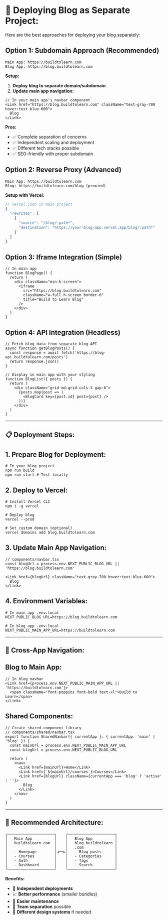 # 🚀 **Deploying Blog as Separate Project:**

Here are the best approaches for deploying your blog separately:

## **Option 1: Subdomain Approach (Recommended)**

```plaintext
Main App: https://buildtolearn.com
Blog App: https://blog.buildtolearn.com
```

**Setup:**

1. **Deploy blog to separate domain/subdomain**
2. **Update main app navigation:**

```typescriptreact
// In your main app's navbar component
<Link href="https://blog.buildtolearn.com" className="text-gray-700 hover:text-blue-600">
  Blog
</Link>
```

**Pros:**

- ✅ Complete separation of concerns
- ✅ Independent scaling and deployment
- ✅ Different tech stacks possible
- ✅ SEO-friendly with proper subdomain

## **Option 2: Reverse Proxy (Advanced)**

```plaintext
Main App: https://buildtolearn.com
Blog: https://buildtolearn.com/blog (proxied)
```

**Setup with Vercel:**

```javascript
// vercel.json in main project
{
  "rewrites": [
    {
      "source": "/blog/:path*",
      "destination": "https://your-blog-app.vercel.app/blog/:path*"
    }
  ]
}
```

## **Option 3: Iframe Integration (Simple)**

```typescriptreact
// In main app
function BlogPage() {
  return (
    <div className="min-h-screen">
      <iframe
        src="https://blog.buildtolearn.com"
        className="w-full h-screen border-0"
        title="Build to Learn Blog"
      />
    </div>
  )
}
```

## **Option 4: API Integration (Headless)**

```typescriptreact
// Fetch blog data from separate blog API
async function getBlogPosts() {
  const response = await fetch('https://blog-api.buildtolearn.com/posts')
  return response.json()
}

// Display in main app with your styling
function BlogList({ posts }) {
  return (
    <div className="grid md:grid-cols-3 gap-6">
      {posts.map(post => (
        <BlogCard key={post.id} post={post} />
      ))}
    </div>
  )
}
```

---

## 📋 **Deployment Steps:**

## **1. Prepare Blog for Deployment:**

```shellscript
# In your blog project
npm run build
npm run start # Test locally
```

## **2. Deploy to Vercel:**

```shellscript
# Install Vercel CLI
npm i -g vercel

# Deploy blog
vercel --prod

# Set custom domain (optional)
vercel domains add blog.buildtolearn.com
```

## **3. Update Main App Navigation:**

```typescriptreact
// components/navbar.tsx
const blogUrl = process.env.NEXT_PUBLIC_BLOG_URL || 'https://blog.buildtolearn.com'

<Link href={blogUrl} className="text-gray-700 hover:text-blue-600">
  Blog
</Link>
```

## **4. Environment Variables:**

```shellscript
# In main app .env.local
NEXT_PUBLIC_BLOG_URL=https://blog.buildtolearn.com

# In blog app .env.local
NEXT_PUBLIC_MAIN_APP_URL=https://buildtolearn.com
```

---

## 🔧 **Cross-App Navigation:**

## **Blog to Main App:**

```typescriptreact
// In blog navbar
<Link href={process.env.NEXT_PUBLIC_MAIN_APP_URL || 'https://buildtolearn.com'}>
  <span className="font-poppins font-bold text-xl">Build to Learn</span>
</Link>
```

## **Shared Components:**

```typescriptreact
// Create shared component library
// components/shared/navbar.tsx
export function SharedNavbar({ currentApp }: { currentApp: 'main' | 'blog' }) {
  const mainUrl = process.env.NEXT_PUBLIC_MAIN_APP_URL
  const blogUrl = process.env.NEXT_PUBLIC_BLOG_URL

  return (
    <nav>
      <Link href={mainUrl}>Home</Link>
      <Link href={`${mainUrl}/courses`}>Courses</Link>
      <Link href={blogUrl} className={currentApp === 'blog' ? 'active' : ''}>
        Blog
      </Link>
    </nav>
  )
}
```

---

## 🎯 **Recommended Architecture:**

```plaintext
┌─────────────────────┐    ┌─────────────────────┐
│   Main App          │    │   Blog App          │
│   buildtolearn.com  │    │   blog.buildtolearn │
│                     │    │   .com              │
│   - Homepage        │◄──►│   - Blog posts      │
│   - Courses         │    │   - Categories      │
│   - Auth            │    │   - Tags            │
│   - Dashboard       │    │   - Search          │
└─────────────────────┘    └─────────────────────┘
```

**Benefits:**

- 🚀 **Independent deployments**
- 📈 **Better performance** (smaller bundles)
- 🔧 **Easier maintenance**
- 👥 **Team separation** possible
- 🎨 **Different design systems** if needed
